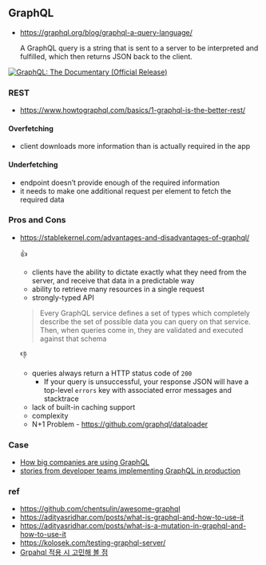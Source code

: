 


## GraphQL
- https://graphql.org/blog/graphql-a-query-language/

  A GraphQL query is a string that is sent to a server to be interpreted and fulfilled, which then returns JSON back to the client.


<a href="https://www.youtube.com/watch?v=783ccP__No8" target="_blank"><img src="https://img.youtube.com/vi/783ccP__No8/0.jpg" alt="GraphQL: The Documentary (Official Release)"></a>

### REST
 - https://www.howtographql.com/basics/1-graphql-is-the-better-rest/
#### Overfetching
 - client downloads more information than is actually required in the app
 
#### Underfetching
 - endpoint doesn’t provide enough of the required information
 - it needs to make one additional request per element to fetch the required data
 
### Pros and Cons
- https://stablekernel.com/advantages-and-disadvantages-of-graphql/

   :thumbsup:
    - clients have the ability to dictate exactly what they need from the server, and receive that data in a predictable way
    - ability to retrieve many resources in a single request 
    - strongly-typed API
    > Every GraphQL service defines a set of types which completely describe the set of possible data you can query on that service. Then, when queries come in, they are validated and executed against that schema
    
   :thumbsdown:
     - queries always return a HTTP status code of `200`
       - If your query is unsuccessful, your response JSON will have a top-level `errors` key with associated error messages and stacktrace
     - lack of built-in caching support
     - complexity
     - N+1 Problem - https://github.com/graphql/dataloader
      

### Case
 - [How big companies are using GraphQL](https://syndicode.com/2019/01/01/how-big-companies-are-using-graphql/)
 - [stories from developer teams implementing GraphQL in production](https://www.graphql.com/case-studies/)


### ref
- https://github.com/chentsulin/awesome-graphql
- https://adityasridhar.com/posts/what-is-graphql-and-how-to-use-it
- https://adityasridhar.com/posts/what-is-a-mutation-in-graphql-and-how-to-use-it
- https://kolosek.com/testing-graphql-server/
- [Grpahql 적용 시 고민해 볼 점](https://showerbugs.github.io/2018-04-20/Graphql-%EC%A0%81%EC%9A%A9%ED%95%A0-%EB%95%8C-%EA%B3%A0%EB%A0%A4%ED%95%A0-%EC%A0%90)
     
